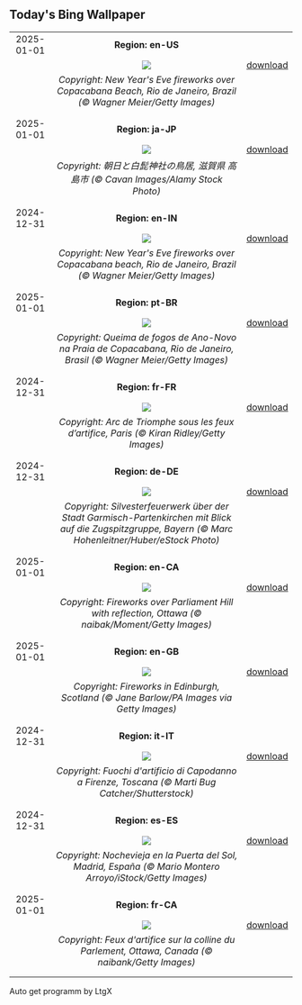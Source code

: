## Today's Bing Wallpaper
|      |      |      |
| :----: | :----: | :----: |
|2025-01-01|**Region: en-US**||
||![](https://www.bing.com/th?id=OHR.RioNewYear_EN-US7216341802_UHD.jpg&pid=hp&w=1152&h=648&rs=1&c=4)| [download](https://www.bing.com/th?id=OHR.RioNewYear_EN-US7216341802_UHD.jpg)|
||*Copyright: New Year's Eve fireworks over Copacabana Beach, Rio de Janeiro, Brazil (© Wagner Meier/Getty Images)*
||
|||
|2025-01-01|**Region: ja-JP**||
||![](https://www.bing.com/th?id=OHR.ShirahigeSunrise2024_JA-JP6695296609_UHD.jpg&pid=hp&w=1152&h=648&rs=1&c=4)| [download](https://www.bing.com/th?id=OHR.ShirahigeSunrise2024_JA-JP6695296609_UHD.jpg)|
||*Copyright: 朝日と白髭神社の鳥居, 滋賀県 高島市 (© Cavan Images/Alamy Stock Photo)*
||
|||
|2024-12-31|**Region: en-IN**||
||![](https://www.bing.com/th?id=OHR.RioNewYear_EN-IN5477298039_UHD.jpg&pid=hp&w=1152&h=648&rs=1&c=4)| [download](https://www.bing.com/th?id=OHR.RioNewYear_EN-IN5477298039_UHD.jpg)|
||*Copyright: New Year's Eve fireworks over Copacabana beach, Rio de Janeiro, Brazil (© Wagner Meier/Getty Images)*
||
|||
|2025-01-01|**Region: pt-BR**||
||![](https://www.bing.com/th?id=OHR.RioNewYear_PT-BR1238586029_UHD.jpg&pid=hp&w=1152&h=648&rs=1&c=4)| [download](https://www.bing.com/th?id=OHR.RioNewYear_PT-BR1238586029_UHD.jpg)|
||*Copyright: Queima de fogos de Ano-Novo na Praia de Copacabana, Rio de Janeiro, Brasil (© Wagner Meier/Getty Images)*
||
|||
|2024-12-31|**Region: fr-FR**||
||![](https://www.bing.com/th?id=OHR.ParisNewYearEve_FR-FR3084713180_UHD.jpg&pid=hp&w=1152&h=648&rs=1&c=4)| [download](https://www.bing.com/th?id=OHR.ParisNewYearEve_FR-FR3084713180_UHD.jpg)|
||*Copyright: Arc de Triomphe sous les feux d’artifice, Paris (© Kiran Ridley/Getty Images)*
||
|||
|2024-12-31|**Region: de-DE**||
||![](https://www.bing.com/th?id=OHR.BavariaNewYearsEveFireworks_DE-DE4504129944_UHD.jpg&pid=hp&w=1152&h=648&rs=1&c=4)| [download](https://www.bing.com/th?id=OHR.BavariaNewYearsEveFireworks_DE-DE4504129944_UHD.jpg)|
||*Copyright: Silvesterfeuerwerk über der Stadt Garmisch-Partenkirchen mit Blick auf die Zugspitzgruppe, Bayern (© Marc Hohenleitner/Huber/eStock Photo)*
||
|||
|2025-01-01|**Region: en-CA**||
||![](https://www.bing.com/th?id=OHR.CANYE24_EN-CA5635305751_UHD.jpg&pid=hp&w=1152&h=648&rs=1&c=4)| [download](https://www.bing.com/th?id=OHR.CANYE24_EN-CA5635305751_UHD.jpg)|
||*Copyright: Fireworks over Parliament Hill with reflection, Ottawa (© naibak/Moment/Getty Images)*
||
|||
|2025-01-01|**Region: en-GB**||
||![](https://www.bing.com/th?id=OHR.Hogmanay2024_EN-GB1967612260_UHD.jpg&pid=hp&w=1152&h=648&rs=1&c=4)| [download](https://www.bing.com/th?id=OHR.Hogmanay2024_EN-GB1967612260_UHD.jpg)|
||*Copyright: Fireworks in Edinburgh, Scotland (© Jane Barlow/PA Images via Getty Images)*
||
|||
|2024-12-31|**Region: it-IT**||
||![](https://www.bing.com/th?id=OHR.CapodannoFirenze_IT-IT8277886621_UHD.jpg&pid=hp&w=1152&h=648&rs=1&c=4)| [download](https://www.bing.com/th?id=OHR.CapodannoFirenze_IT-IT8277886621_UHD.jpg)|
||*Copyright: Fuochi d'artificio di Capodanno a Firenze, Toscana (© Marti Bug Catcher/Shutterstock)*
||
|||
|2024-12-31|**Region: es-ES**||
||![](https://www.bing.com/th?id=OHR.NewYearSpain24_ES-ES3801149904_UHD.jpg&pid=hp&w=1152&h=648&rs=1&c=4)| [download](https://www.bing.com/th?id=OHR.NewYearSpain24_ES-ES3801149904_UHD.jpg)|
||*Copyright: Nochevieja en la Puerta del Sol, Madrid, España (© Mario Montero Arroyo/iStock/Getty Images)*
||
|||
|2025-01-01|**Region: fr-CA**||
||![](https://www.bing.com/th?id=OHR.CANYE24_FR-CA7534148922_UHD.jpg&pid=hp&w=1152&h=648&rs=1&c=4)| [download](https://www.bing.com/th?id=OHR.CANYE24_FR-CA7534148922_UHD.jpg)|
||*Copyright: Feux d'artifice sur la colline du Parlement, Ottawa, Canada (© naibank/Getty Images)*
||
|||

Auto get programm by LtgX
